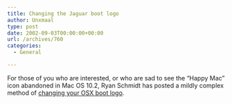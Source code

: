 ```yaml
---
title: Changing the Jaguar boot logo
author: Unxmaal
type: post
date: 2002-09-03T00:00:00+00:00
url: /archives/760
categories:
  - General

---
```

For those of you who are interested, or who are sad to see the &#8220;Happy Mac&#8221; icon abandoned in Mac OS 10.2, Ryan Schmidt has posted a mildly complex method of [changing your OSX boot logo][1].

 [1]: http://www.ryandesign.com/jagboot/